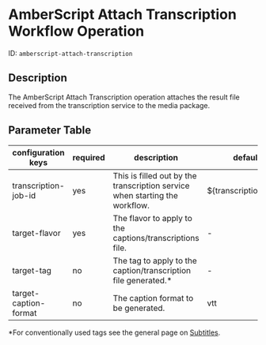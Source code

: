 AmberScript Attach Transcription Workflow Operation
===================================================

ID: `amberscript-attach-transcription`


Description
-----------

The AmberScript Attach Transcription operation attaches the result file received from the transcription service
to the media package.


Parameter Table
---------------

| configuration keys    | required | description                                                                 | default               | example                                      |
|-----------------------|----------|-----------------------------------------------------------------------------|-----------------------|----------------------------------------------|
| transcription-job-id  | yes      | This is filled out by the transcription service when starting the workflow. | ${transcriptionJobId} | **Should always be "${transcriptionJobId}"** |
| target-flavor         | yes      | The flavor to apply to the captions/transcriptions file.                    | -                     | captions/source                              |
| target-tag            | no       | The tag to apply to the caption/transcription file generated.*              | -                     | generator-type:auto                          |
| target-caption-format | no       | The caption format to be generated.                                         | vtt                   | srt                                          |

*For conventionally used tags see the general page on [Subtitles](../../modules/subtitles).